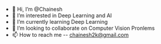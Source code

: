- 👋 Hi, I’m @Chainesh
- 👀 I’m interested in Deep Learning and AI 
- 🌱 I’m currently learning Deep Learning
- 💞️ I’m looking to collaborate on Computer Vision Pronlems
- 📫 How to reach me -- chainesh2k@gmail.com

<!---
Chainesh/Chainesh is a ✨ special ✨ repository because its `README.md` (this file) appears on your GitHub profile.
You can click the Preview link to take a look at your changes.
--->
